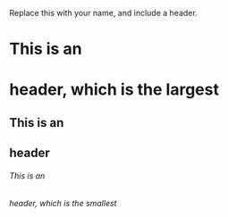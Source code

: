 Replace this with your name, and include a header.
#  This is an <h1> header, which is the largest
##  This is an <h2> header
######  This is an <h6> header, which is the smallest
